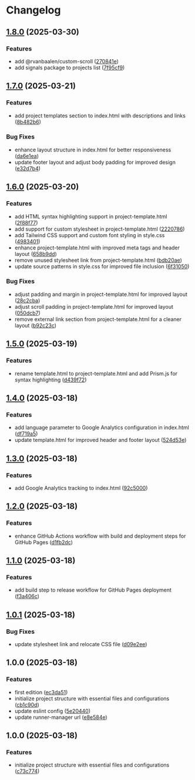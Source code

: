 # Changelog

## [1.8.0](https://github.com/rvanbaalen/rvanbaalen.github.io/compare/rvanbaalen.github.io-v1.7.0...rvanbaalen.github.io-v1.8.0) (2025-03-30)


### Features

* add @rvanbaalen/custom-scroll ([270841e](https://github.com/rvanbaalen/rvanbaalen.github.io/commit/270841ecc99bb0d1d9df4454d2a6688718983e15))
* add signals package to projects list ([7f95cf9](https://github.com/rvanbaalen/rvanbaalen.github.io/commit/7f95cf958b3c8966751c56919d28cd1ff85ca985))

## [1.7.0](https://github.com/rvanbaalen/rvanbaalen.github.io/compare/rvanbaalen.github.io-v1.6.0...rvanbaalen.github.io-v1.7.0) (2025-03-21)


### Features

* add project templates section to index.html with descriptions and links ([8b482b6](https://github.com/rvanbaalen/rvanbaalen.github.io/commit/8b482b68fc5181559d89423bbbb7feaed346d71a))


### Bug Fixes

* enhance layout structure in index.html for better responsiveness ([da6e1ea](https://github.com/rvanbaalen/rvanbaalen.github.io/commit/da6e1ea4287ab4954b2d3dd8a016816e328eb652))
* update footer layout and adjust body padding for improved design ([e32d7b4](https://github.com/rvanbaalen/rvanbaalen.github.io/commit/e32d7b483acaa61794a14a2dd9e2a3eb4e03a096))

## [1.6.0](https://github.com/rvanbaalen/rvanbaalen.github.io/compare/rvanbaalen.github.io-v1.5.0...rvanbaalen.github.io-v1.6.0) (2025-03-20)


### Features

* add HTML syntax highlighting support in project-template.html ([2f88f77](https://github.com/rvanbaalen/rvanbaalen.github.io/commit/2f88f77c832f752ccc68a1fa9d8ecf075573821f))
* add support for custom stylesheet in project-template.html ([2220786](https://github.com/rvanbaalen/rvanbaalen.github.io/commit/222078658fd9aa7502b9e5cf01718135be2192c8))
* add Tailwind CSS support and custom font styling in style.css ([4983401](https://github.com/rvanbaalen/rvanbaalen.github.io/commit/498340117f6a3ec9fc4e9d78b79099306ae8aa69))
* enhance project-template.html with improved meta tags and header layout ([658b9dd](https://github.com/rvanbaalen/rvanbaalen.github.io/commit/658b9ddf8b53c31ad7863db6936d14f25ad122d1))
* remove unused stylesheet link from project-template.html ([bdb20ae](https://github.com/rvanbaalen/rvanbaalen.github.io/commit/bdb20ae2ae34e8f299b1cd0d4b469648951385cc))
* update source patterns in style.css for improved file inclusion ([6f31050](https://github.com/rvanbaalen/rvanbaalen.github.io/commit/6f31050d13f58f3bdf7d991480b8c7efd5651bea))


### Bug Fixes

* adjust padding and margin in project-template.html for improved layout ([28c2cba](https://github.com/rvanbaalen/rvanbaalen.github.io/commit/28c2cba88883ce999fcdd3f5d00ac42529c8c9b0))
* adjust scroll padding in project-template.html for improved layout ([050dcb7](https://github.com/rvanbaalen/rvanbaalen.github.io/commit/050dcb71149f01f6967d1dc871141f8df3879e8a))
* remove external link section from project-template.html for a cleaner layout ([b92c23c](https://github.com/rvanbaalen/rvanbaalen.github.io/commit/b92c23c17b4e839e5168c6a2cab0c02cad559baa))

## [1.5.0](https://github.com/rvanbaalen/rvanbaalen.github.io/compare/rvanbaalen.github.io-v1.4.0...rvanbaalen.github.io-v1.5.0) (2025-03-19)


### Features

* rename template.html to project-template.html and add Prism.js for syntax highlighting ([d439f72](https://github.com/rvanbaalen/rvanbaalen.github.io/commit/d439f72d7078605a106cc977c2d8f0d0f054d37e))

## [1.4.0](https://github.com/rvanbaalen/rvanbaalen.github.io/compare/rvanbaalen.github.io-v1.3.0...rvanbaalen.github.io-v1.4.0) (2025-03-18)


### Features

* add language parameter to Google Analytics configuration in index.html ([df719a5](https://github.com/rvanbaalen/rvanbaalen.github.io/commit/df719a5f81ecc11c95008b445bbe0eb82f7504a3))
* update template.html for improved header and footer layout ([524d53e](https://github.com/rvanbaalen/rvanbaalen.github.io/commit/524d53e813bcd1bbc3319512f99802f70b2056a5))

## [1.3.0](https://github.com/rvanbaalen/rvanbaalen.github.io/compare/rvanbaalen.github.io-v1.2.0...rvanbaalen.github.io-v1.3.0) (2025-03-18)


### Features

* add Google Analytics tracking to index.html ([92c5000](https://github.com/rvanbaalen/rvanbaalen.github.io/commit/92c500010b1c1f40009bac940705abf24dca3bc2))

## [1.2.0](https://github.com/rvanbaalen/rvanbaalen.github.io/compare/rvanbaalen.github.io-v1.1.0...rvanbaalen.github.io-v1.2.0) (2025-03-18)


### Features

* enhance GitHub Actions workflow with build and deployment steps for GitHub Pages ([d1fb2dc](https://github.com/rvanbaalen/rvanbaalen.github.io/commit/d1fb2dc4e0b5bf03da9c1fa0e61d60a3910711f9))

## [1.1.0](https://github.com/rvanbaalen/rvanbaalen.github.io/compare/rvanbaalen.github.io-v1.0.1...rvanbaalen.github.io-v1.1.0) (2025-03-18)


### Features

* add build step to release workflow for GitHub Pages deployment ([f3a406c](https://github.com/rvanbaalen/rvanbaalen.github.io/commit/f3a406cdafc5ad282abe6f9d972de734337a5480))

## [1.0.1](https://github.com/rvanbaalen/rvanbaalen.github.io/compare/rvanbaalen.github.io-v1.0.0...rvanbaalen.github.io-v1.0.1) (2025-03-18)


### Bug Fixes

* update stylesheet link and relocate CSS file ([d09e2ee](https://github.com/rvanbaalen/rvanbaalen.github.io/commit/d09e2ee23e887d4d1b947ac89cadc1bcc54e0ab3))

## 1.0.0 (2025-03-18)


### Features

* first edition ([ec3da51](https://github.com/rvanbaalen/rvanbaalen.github.io/commit/ec3da516dee09c661e87d65972e5509abab0d6ad))
* initialize project structure with essential files and configurations ([cb1c90d](https://github.com/rvanbaalen/rvanbaalen.github.io/commit/cb1c90d7c3fd6579fdfb771162cd3f15a48c9800))
* update eslint config ([5e20440](https://github.com/rvanbaalen/rvanbaalen.github.io/commit/5e20440ddbd86217a2ca76ea8a47354c41cc9a0b))
* update runner-manager url ([e8e584e](https://github.com/rvanbaalen/rvanbaalen.github.io/commit/e8e584ec851c659db74bc513f96611c102763033))

## 1.0.0 (2025-03-18)


### Features

* initialize project structure with essential files and configurations ([c73c774](https://github.com/rvanbaalen/template-static-html/commit/c73c774292aff482845f9c3f65415f88335a9987))
